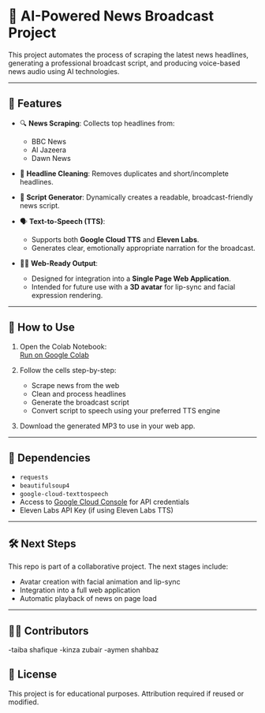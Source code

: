 # 📰 AI-Powered News Broadcast Project

This project automates the process of scraping the latest news headlines, generating a professional broadcast script, and producing voice-based news audio using AI technologies.

---

## 📌 Features

- 🔍 **News Scraping**: Collects top headlines from:
  - BBC News
  - Al Jazeera
  - Dawn News

- 🧹 **Headline Cleaning**: Removes duplicates and short/incomplete headlines.

- 📝 **Script Generator**: Dynamically creates a readable, broadcast-friendly news script.

- 🗣️ **Text-to-Speech (TTS)**:
  - Supports both **Google Cloud TTS** and **Eleven Labs**.
  - Generates clear, emotionally appropriate narration for the broadcast.

- 🧑‍💻 **Web-Ready Output**:
  - Designed for integration into a **Single Page Web Application**.
  - Intended for future use with a **3D avatar** for lip-sync and facial expression rendering.

---

## 🚀 How to Use

1. Open the Colab Notebook:  
   [Run on Google Colab](https://colab.research.google.com/drive/1k7ELtthcIkEN4s4xCvTWgI1GczKdG1aI)

2. Follow the cells step-by-step:
   - Scrape news from the web
   - Clean and process headlines
   - Generate the broadcast script
   - Convert script to speech using your preferred TTS engine

3. Download the generated MP3 to use in your web app.

---

## 🔗 Dependencies

- `requests`
- `beautifulsoup4`
- `google-cloud-texttospeech`
- Access to [Google Cloud Console](https://console.cloud.google.com/) for API credentials
- Eleven Labs API Key (if using Eleven Labs TTS)

---

## 🛠️ Next Steps

This repo is part of a collaborative project. The next stages include:
- Avatar creation with facial animation and lip-sync
- Integration into a full web application
- Automatic playback of news on page load

---

## 👨‍💻 Contributors
-taiba shafique
-kinza zubair
-aymen shahbaz

## 📄 License

This project is for educational purposes. Attribution required if reused or modified.

